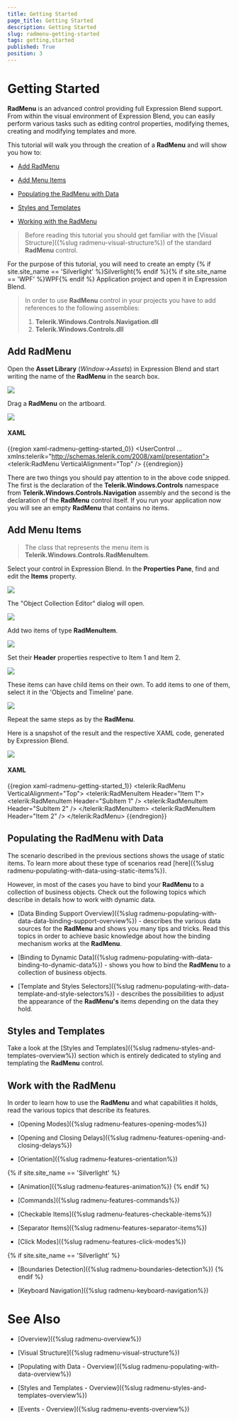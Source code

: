 ```yaml
---
title: Getting Started
page_title: Getting Started
description: Getting Started
slug: radmenu-getting-started
tags: getting,started
published: True
position: 3
---
```


# Getting Started

__RadMenu__ is an advanced control providing full Expression Blend support. From within the visual environment of Expression Blend, you can easily perform various tasks such as editing control properties, modifying themes, creating and modifying templates and more.

This tutorial will walk you through the creation of a __RadMenu__ and will show you how to:

* [Add RadMenu](#add-radmenu)

* [Add Menu Items](#add-menu-items)

* [Populating the RadMenu with Data](#populating-the-radmenu-with-data)

* [Styles and Templates](#styles-and-templates)

* [Working with the RadMenu](#work-with-the-radmenu)

>Before reading this tutorial you should get familiar with the [Visual Structure]({%slug radmenu-visual-structure%}) of the standard __RadMenu__ control.

For the purpose of this tutorial, you will need to create an empty {% if site.site_name == 'Silverlight' %}Silverlight{% endif %}{% if site.site_name == 'WPF' %}WPF{% endif %} Application project and open it in Expression Blend.

>In order to use __RadMenu__ control in your projects you have to add references to the following assemblies:
>	1. __Telerik.Windows.Controls.Navigation.dll__
>	2. __Telerik.Windows.Controls.dll__

## Add RadMenu

Open the __Asset Library__ (*Window->Assets*) in Expression Blend and start writing the name of the __RadMenu__ in the search box.

![](images/RadMenu_Getting_Started_01.png)

Drag a __RadMenu__ on the artboard.

![](images/RadMenu_Getting_Started_02.png)

#### __XAML__

{{region xaml-radmenu-getting-started_0}}
	<UserControl ...
	             xmlns:telerik="http://schemas.telerik.com/2008/xaml/presentation"> 
	    <Grid x:Name="LayoutRoot">
	        <telerik:RadMenu VerticalAlignment="Top" />
	    </Grid>
	</UserControl>
{{endregion}}

There are two things you should pay attention to in the above code snipped. The first is the declaration of the __Telerik.Windows.Controls__ namespace from __Telerik.Windows.Controls.Navigation__ assembly and the second is the declaration of the __RadMenu__ control itself. If you run your application now you will see an empty __RadMenu__ that contains no items.

## Add Menu Items

>The class that represents the menu item is __Telerik.Windows.Controls.RadMenuItem__.

Select your control in Expression Blend. In the __Properties Pane__, find and edit the __Items__ property.

![](images/RadMenu_Getting_Started_03.png)

The "Object Collection Editor" dialog will open.

![](images/RadMenu_Getting_Started_04.png)

Add two items of type __RadMenuItem__.

![](images/RadMenu_Getting_Started_05.png)

Set their __Header__ properties respective to Item 1 and Item 2.

![](images/RadMenu_Getting_Started_06.png)

These items can have child items on their own. To add items to one of them, select it in the 'Objects and Timeline' pane.

![](images/RadMenu_Getting_Started_07.png)

Repeat the same steps as by the __RadMenu__.

Here is a snapshot of the result and the respective XAML code, generated by Expression Blend.

![](images/RadMenu_Getting_Started_08.png)

#### __XAML__

{{region xaml-radmenu-getting-started_1}}
	<telerik:RadMenu VerticalAlignment="Top">
	    <telerik:RadMenuItem Header="Item 1">
	        <telerik:RadMenuItem Header="SubItem 1" />
	        <telerik:RadMenuItem Header="SubItem 2" />
	    </telerik:RadMenuItem>
	    <telerik:RadMenuItem Header="Item 2" />
	</telerik:RadMenu>
{{endregion}}

## Populating the RadMenu with Data

The scenario described in the previous sections shows the usage of static items. To learn more about these type of scenarios read [here]({%slug radmenu-populating-with-data-using-static-items%}).

However, in most of the cases you have to bind your __RadMenu__ to a collection of business objects. Check out the following topics which describe in details how to work with dynamic data.

* [Data Binding Support Overview]({%slug radmenu-populating-with-data-data-binding-support-overview%}) - describes the various data sources for the __RadMenu__ and shows you many tips and tricks. Read this topics in order to achieve basic knowledge about how the binding mechanism works at the __RadMenu__.

* [Binding to Dynamic Data]({%slug radmenu-populating-with-data-binding-to-dynamic-data%}) - shows you how to bind the __RadMenu__ to a collection of business objects.

* [Template and Styles Selectors]({%slug radmenu-populating-with-data-template-and-style-selectors%}) - describes the possibilities to adjust the appearance of the __RadMenu's__ items depending on the data they hold. 

## Styles and Templates

Take a look at the [Styles and Templates]({%slug radmenu-styles-and-templates-overview%}) section which is entirely dedicated to styling and templating the __RadMenu__ control.

## Work with the RadMenu

In order to learn how to use the __RadMenu__ and what capabilities it holds, read the various topics that describe its features.

* [Opening Modes]({%slug radmenu-features-opening-modes%})

* [Opening and Closing Delays]({%slug radmenu-features-opening-and-closing-delays%})

* [Orientation]({%slug radmenu-features-orientation%})

 {% if site.site_name == 'Silverlight' %}
* [Animation]({%slug radmenu-features-animation%})
 {% endif %}

* [Commands]({%slug radmenu-features-commands%})

* [Checkable Items]({%slug radmenu-features-checkable-items%})

* [Separator Items]({%slug radmenu-features-separator-items%})

* [Click Modes]({%slug radmenu-features-click-modes%})

 {% if site.site_name == 'Silverlight' %}
* [Boundaries Detection]({%slug radmenu-boundaries-detection%})
 {% endif %}

* [Keyboard Navigation]({%slug radmenu-keyboard-navigation%})

# See Also

 * [Overview]({%slug radmenu-overview%})

 * [Visual Structure]({%slug radmenu-visual-structure%})

 * [Populating with Data - Overview]({%slug radmenu-populating-with-data-overview%})

 * [Styles and Templates - Overview]({%slug radmenu-styles-and-templates-overview%})

 * [Events - Overview]({%slug radmenu-events-overview%})
